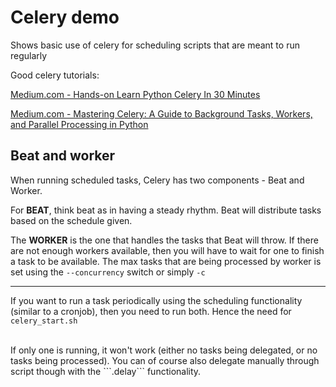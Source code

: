 # Celery demo

Shows basic use of celery for scheduling scripts that are meant to run regularly

Good celery tutorials:

[Medium.com - Hands-on Learn Python Celery In 30 Minutes](https://lip17.medium.com/hands-on-learn-python-celery-in-30-minutes-9544aabb70b1)

[Medium.com - Mastering Celery: A Guide to Background Tasks, Workers, and Parallel Processing in Python](https://khairi-brahmi.medium.com/mastering-celery-a-guide-to-background-tasks-workers-and-parallel-processing-in-python-eea575928c52)

## Beat and worker
When running scheduled tasks, Celery has two components - Beat and Worker.

For **BEAT**, think beat as in having a steady rhythm. Beat will distribute tasks based on the schedule given.

The **WORKER** is the one that handles the tasks that Beat will throw. If there are not enough workers available, then 
you will have to wait for one to finish a task to be available. The max tasks that are being processed by worker is 
set using the ```--concurrency``` switch or simply ```-c```

---
If you want to run a task periodically using the scheduling functionality (similar to a cronjob), then you need to 
run both. Hence the need for ```celery_start.sh```

<br />
If only one is running, it won't work (either no tasks being delegated, 
or no tasks being processed). 
You 
can of course also delegate manually through script though with the ```.delay``` functionality.